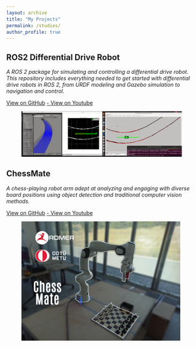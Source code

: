 ```yaml
---
layout: archive
title: "My Projects"
permalink: /studies/
author_profile: true
---
```

<link rel="stylesheet" type="text/css" href="assets/css/collapse.css">

<div>
    <h2>ROS2 Differential Drive Robot</h2>
    <p><em>A ROS 2 package for simulating and controlling a differential drive robot. This repository includes everything needed to get started with differential drive robots in ROS 2, from URDF modeling and Gazebo simulation to navigation and control.</em></p>
    <a href="https://github.com/gurselturkeri/ros2_diff_drive_robot">View on GitHub</a>
    <a href="https://youtu.be/mCwiM4qMex0?si=IDFi8-aZCBg9hg5s">- View on Youtube</a>
</div>

<div class="framed-container">
  <figure class="framed-item">
    <img src="https://raw.githubusercontent.com/gurselturkeri/ros2_diff_drive_robot/main/docs/a.png" alt="av" class="framed">
  </figure>
</div>


<div>
    <h2>ChessMate</h2>
    <p><em>A chess-playing robot arm adept at analyzing and engaging with diverse board positions using object detection and traditional computer vision methods. </em><p>
    <a href="https://github.com/METU-KALFA/chess_mate">View on GitHub</a>
    <a href="youtu.be/GnKijB48dgs">- View on Youtube</a>

  <div class="framed-container">
  <figure class="framed-item">
    <img src="https://raw.githubusercontent.com/gurselturkeri/gurselturkeri.github.io/master/images/panda_pp_low.jpg" alt="panda" class="framed" width="420">
  </figure>
</div>

